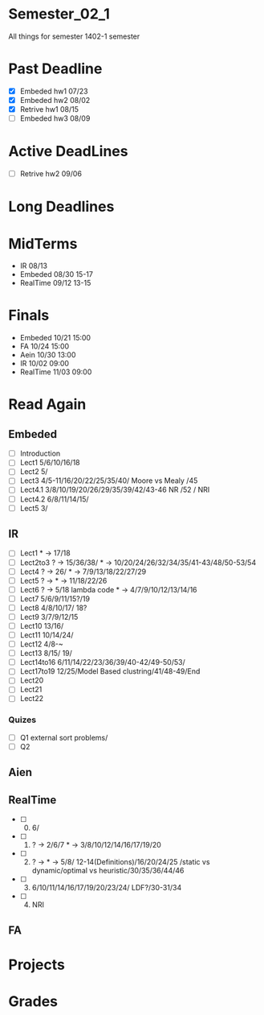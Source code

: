 # Semester_02_1
All things for semester 1402-1 semester

# Past Deadline
- [x] Embeded    hw1         07/23
- [x] Embeded    hw2         08/02
- [x] Retrive    hw1         08/15
- [ ] Embeded    hw3         08/09

# Active DeadLines
- [ ] Retrive    hw2         09/06


# Long Deadlines

# MidTerms
- IR            08/13
- Embeded       08/30   15-17
- RealTime      09/12   13-15

# Finals
- Embeded       10/21   15:00
- FA            10/24   15:00
- Aein          10/30   13:00
- IR            10/02   09:00
- RealTime      11/03   09:00


# Read Again
## Embeded
- [ ] Introduction
- [ ] Lect1         5/6/10/16/18
- [ ] Lect2         5/
- [ ] Lect3         4/5-11/16/20/22/25/35/40/ Moore vs Mealy /45
- [ ] Lect4.1       3/8/10/19/20/26/29/35/39/42/43-46 NR /52 / NRI
- [ ] Lect4.2       6/8/11/14/15/
- [ ] Lect5         3/

## IR
- [ ] Lect1         * -> 17/18
- [ ] Lect2to3      ? -> 15/36/38/        * -> 10/20/24/26/32/34/35/41-43/48/50-53/54
- [ ] Lect4         ? -> 26/              * -> 7/9/13/18/22/27/29
- [ ] Lect5         ? ->                  * -> 11/18/22/26
- [ ] Lect6         ? -> 5/18 lambda code * -> 4/7/9/10/12/13/14/16
- [ ] Lect7         5/6/9/11/15?/19
- [ ] Lect8         4/8/10/17/ 18?
- [ ] Lect9         3/7/9/12/15
- [ ] Lect10        13/16/
- [ ] Lect11        10/14/24/
- [ ] Lect12        4/8-~
- [ ] Lect13        8/15/           19/
- [ ] Lect14to16    6/11/14/22/23/36/39/40-42/49-50/53/
- [ ] Lect17to19    12/25/Model Based clustring/41/48-49/End
- [ ] Lect20
- [ ] Lect21
- [ ] Lect22

### Quizes
- [ ] Q1        external sort problems/
- [ ] Q2

## Aien

## RealTime
- [ ] 0.    6/
- [ ] 1.    ? -> 2/6/7           * -> 3/8/10/12/14/16/17/19/20
- [ ] 2.    ? ->                 * -> 5/8/ 12-14(Definitions)/16/20/24/25 /static vs dynamic/optimal vs heuristic/30/35/36/44/46
- [ ] 3.    6/10/11/14/16/17/19/20/23/24/ LDF?/30-31/34
- [ ] 4.    NRI

## FA

# Projects

# Grades